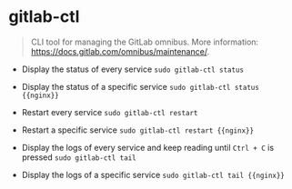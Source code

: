 # gitlab-ctl
> CLI tool for managing the GitLab omnibus.
> More information: <https://docs.gitlab.com/omnibus/maintenance/>.

- Display the status of every service
`sudo gitlab-ctl status`

- Display the status of a specific service
`sudo gitlab-ctl status {{nginx}}`

- Restart every service
`sudo gitlab-ctl restart`

- Restart a specific service
`sudo gitlab-ctl restart {{nginx}}`

- Display the logs of every service and keep reading until `Ctrl + C` is pressed
`sudo gitlab-ctl tail`

- Display the logs of a specific service
`sudo gitlab-ctl tail {{nginx}}`
